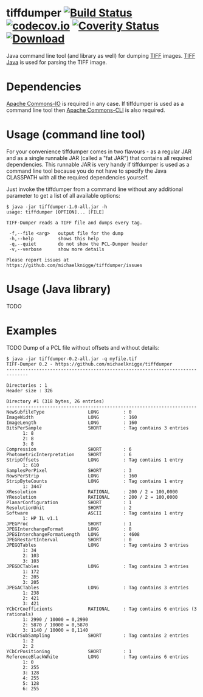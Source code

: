 # tiffdumper [![Build Status](https://travis-ci.org/michaelknigge/tiffdumper.svg?branch=master)](https://travis-ci.org/michaelknigge/tiffdumper) [![codecov.io](https://codecov.io/github/michaelknigge/tiffdumper/coverage.svg?branch=master)](https://codecov.io/github/michaelknigge/tiffdumper?branch=master) [![Coverity Status](https://scan.coverity.com/projects/17279/badge.svg)](https://scan.coverity.com/projects/17279) [![Download](https://api.bintray.com/packages/michaelknigge/maven/tiffdumper/images/download.svg) ](https://bintray.com/michaelknigge/maven/tiffdumper/_latestVersion)

Java command line tool (and library as well) for dumping [TIFF](https://en.wikipedia.org/wiki/TIFF) images. [TIFF Java](https://github.com/ngageoint/tiff-java) is used for parsing the TIFF image.

# Dependencies
[Apache Commons-IO](http://commons.apache.org/proper/commons-io/) is required in any case. If tiffdumper is used as a command line tool then [Apache Commons-CLI](http://commons.apache.org/proper/commons-cli/) is also required.

# Usage (command line tool)
For your convenience tiffdumper comes in two flavours - as a regular JAR and as a single runnable JAR (called a "fat JAR") that contains all required dependencies. This runnable JAR is very handy if tiffdumper is used as a command line tool because you do not have to specify the Java CLASSPATH with all the required dependencies yourself.

Just invoke the tiffdumper from a command line without any additional parameter to get a list of all available options:

```
$ java -jar tiffdumper-1.0-all.jar -h
usage: tiffdumper [OPTION]... [FILE]

TIFF-Dumper reads a TIFF file and dumps every tag.

 -f,--file <arg>   output file for the dump
 -h,--help         shows this help
 -q,--quiet        do not show the PCL-Dumper header
 -v,--verbose      show more details

Please report issues at https://github.com/michaelknigge/tiffdumper/issues
```

# Usage (Java library)
TODO

# Examples
TODO
Dump of a PCL file without offsets and without details:

```
$ java -jar tiffdumper-0.2-all.jar -q myfile.tif
TIFF-Dumper 0.2 - https://github.com/michaelknigge/tiffdumper
------------------------------------------------------------------------------
 
Directories : 1
Header size : 326
 
Directory #1 (318 bytes, 26 entries)
----------------------------------------------------------------------
NewSubfileType                LONG         : 0
ImageWidth                    LONG         : 160
ImageLength                   LONG         : 160
BitsPerSample                 SHORT        : Tag contains 3 entries
      1: 8
      2: 8
      3: 8
Compression                   SHORT        : 6
PhotometricInterpretation     SHORT        : 6
StripOffsets                  LONG         : Tag contains 1 entry
      1: 610
SamplesPerPixel               SHORT        : 3
RowsPerStrip                  LONG         : 160
StripByteCounts               LONG         : Tag contains 1 entry
      1: 3447
XResolution                   RATIONAL     : 200 / 2 = 100,0000
YResolution                   RATIONAL     : 200 / 2 = 100,0000
PlanarConfiguration           SHORT        : 1
ResolutionUnit                SHORT        : 2
Software                      ASCII        : Tag contains 1 entry
      1: HP IL v1.1
JPEGProc                      SHORT        : 1
JPEGInterchangeFormat         LONG         : 8
JPEGInterchangeFormatLength   LONG         : 4608
JPEGRestartInterval           SHORT        : 0
JPEGQTables                   LONG         : Tag contains 3 entries
      1: 34
      2: 103
      3: 103
JPEGDCTables                  LONG         : Tag contains 3 entries
      1: 172
      2: 205
      3: 205
JPEGACTables                  LONG         : Tag contains 3 entries
      1: 238
      2: 421
      3: 421
YCbCrCoefficients             RATIONAL     : Tag contains 6 entries (3 rationals)
      1: 2990 / 10000 = 0,2990
      2: 5870 / 10000 = 0,5870
      3: 1140 / 10000 = 0,1140
YCbCrSubSampling              SHORT        : Tag contains 2 entries
      1: 2
      2: 2
YCbCrPositioning              SHORT        : 1
ReferenceBlackWhite           LONG         : Tag contains 6 entries
      1: 0
      2: 255
      3: 128
      4: 255
      5: 128
      6: 255
```

